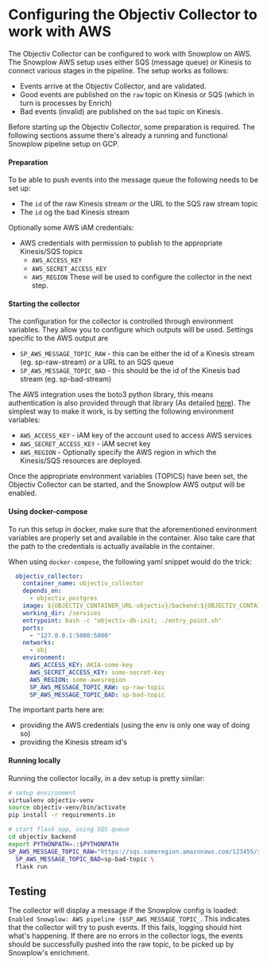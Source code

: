 # Configuring the Objectiv Collector to work with AWS
The Objectiv Collector can be configured to work with Snowplow on AWS. The Snowplow AWS setup uses either SQS 
(message queue) or Kinesis to connect various stages in the pipeline. The setup works as follows:
- Events arrive at the Objectiv Collector, and are validated.
- Good events are published on the `raw` topic on Kinesis or SQS (which in turn is processes by Enrich)
- Bad events (invalid) are published on the `bad` topic on Kinesis.

Before starting up the Objectiv Collector, some preparation is required. The following sections assume there's already
a running and functional Snowplow pipeline setup on GCP.

#### Preparation
To be able to push events into the message queue the following needs to be set up:
- The `id` of the raw Kinesis stream _or_ the URL to the SQS raw stream topic
- The `id` og the bad Kinesis stream

Optionally some AWS iAM credentials:
- AWS credentials with permission to publish to the appropriate Kinesis/SQS topics
  - `AWS_ACCESS_KEY`
  - `AWS_SECRET_ACCESS_KEY`
  - `AWS_REGION`
These will be used to configure the collector in the next step.

#### Starting the collector
The configuration for the collector is controlled through environment variables. They allow you to configure which outputs
will be used. Settings specific to the AWS output are

- `SP_AWS_MESSAGE_TOPIC_RAW` - this can be either the id of a Kinesis stream (eg. sp-raw-stream) _or_ a URL to an SQS queue
- `SP_AWS_MESSAGE_TOPIC_BAD` - this should be the id of the Kinesis bad stream (eg. sp-bad-stream)

The AWS integration uses the boto3 python library, this means authentication is also provided through that library 
(As detailed [here](https://boto3.amazonaws.com/v1/documentation/api/latest/guide/credentials.html)). 
The simplest way to make it work, is by setting the following environment variables:
- `AWS_ACCESS_KEY` - iAM key of the account used to access AWS services
- `AWS_SECRET_ACCESS_KEY` - iAM secret key
- `AWS_REGION` - Optionally specify the AWS region in which the Kinesis/SQS resources are deployed.

Once the appropriate environment variables (TOPICS) have been set, the Objectiv Collector can be started, and the Snowplow AWS 
output will be enabled.

#### Using docker-compose
To run this setup in docker, make sure that the aforementioned environment variables are properly set and available in the
container. Also take care that the path to the credentials is actually available in the container.

When using `docker-compose`, the following yaml snippet would do the trick:
```yaml
  objectiv_collector:
    container_name: objectiv_collector
    depends_on:
      - objectiv_postgres
    image: ${OBJECTIV_CONTAINER_URL-objectiv}/backend:${OBJECTIV_CONTAINER_TAG-latest}
    working_dir: /services
    entrypoint: bash -c "objectiv-db-init; ./entry_point.sh"
    ports:
      - "127.0.0.1:5000:5000"
    networks:
      - obj
    environment:
      AWS_ACCESS_KEY: AKIA-some-key
      AWS_SECRET_ACCESS_KEY: some-secret-key
      AWS_REGION: some-awesregion
      SP_AWS_MESSAGE_TOPIC_RAW: sp-raw-topic
      SP_AWS_MESSAGE_TOPIC_BAD: sp-bad-topic
```

The important parts here are:
- providing the AWS credentials (using the env is only one way of doing so)
- providing the Kinesis stream id's

#### Running locally
Running the collector locally, in a dev setup is pretty similar:

```sh
# setup environment
virtualenv objectiv-venv
source objectiv-venv/bin/activate
pip install -r requirements.in

# start flask app, using SQS queue
cd objectiv_backend
export PYTHONPATH=.:$PYTHONPATH
SP_AWS_MESSAGE_TOPIC_RAW="https://sqs.someregion.amazonaws.com/123455/sp-raw-queue" \
  SP_AWS_MESSAGE_TOPIC_BAD=sp-bad-topic \
  flask run
```

## Testing
The collector will display a message if the Snowplow config is loaded:
`Enabled Snowplow: AWS pipeline ($SP_AWS_MESSAGE_TOPIC_`.
This indicates that the collector will try to push events. If this fails, logging should hint what's happening. If there 
are no errors in the collector logs, the events should be successfully pushed into the raw topic, to be picked up by 
Snowplow's enrichment.